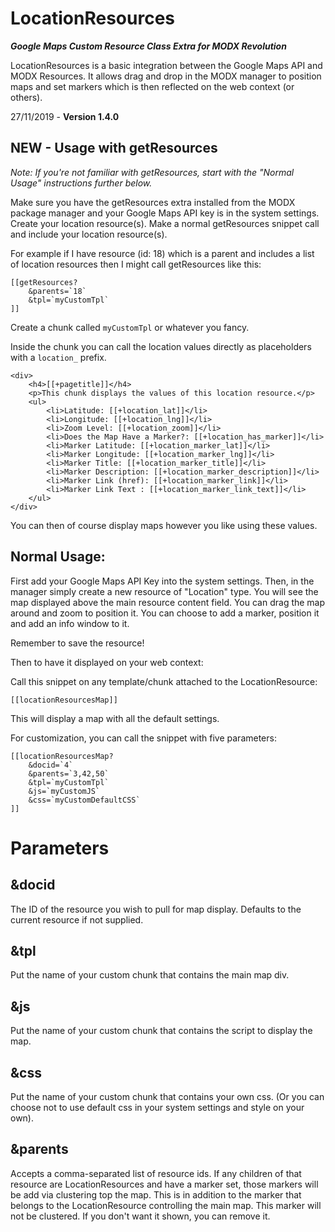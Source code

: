 LocationResources
=================
***Google Maps Custom Resource Class Extra for MODX Revolution***


LocationResources is a basic integration between the Google Maps API and MODX Resources.
It allows drag and drop in the MODX manager to position maps and set markers which is then reflected on the web context (or others).

27/11/2019 - **Version 1.4.0**

NEW - Usage with getResources
----
_Note: If you're not familiar with getResources, start with the "Normal Usage" instructions further below._

Make sure you have the getResources extra installed from the MODX package manager and your Google Maps API key is in the system settings.
Create your location resource(s).
Make a normal getResources snippet call and include your location resource(s).

For example if I have resource (id: 18) which is a parent and includes a list of location resources then I might call getResources like this:
```
[[getResources?
    &parents=`18`
    &tpl=`myCustomTpl`
]]
```
Create a chunk called `myCustomTpl` or whatever you fancy.

Inside the chunk you can call the location values directly as placeholders with a `location_` prefix.

```
<div>
    <h4>[[+pagetitle]]</h4>
    <p>This chunk displays the values of this location resource.</p>
    <ul>
        <li>Latitude: [[+location_lat]]</li>
        <li>Longitude: [[+location_lng]]</li>
        <li>Zoom Level: [[+location_zoom]]</li>
        <li>Does the Map Have a Marker?: [[+location_has_marker]]</li>
        <li>Marker Latitude: [[+location_marker_lat]]</li>
        <li>Marker Longitude: [[+location_marker_lng]]</li>
        <li>Marker Title: [[+location_marker_title]]</li>
        <li>Marker Description: [[+location_marker_description]]</li>
        <li>Marker Link (href): [[+location_marker_link]]</li>
        <li>Marker Link Text : [[+location_marker_link_text]]</li>
    </ul>
</div>
```
You can then of course display maps however you like using these values.



Normal Usage:
------
First add your Google Maps API Key into the system settings.
Then, in the manager simply create a new resource of "Location" type.
You will see the map displayed above the main resource content field.
You can drag the map around and zoom to position it. 
You can choose to add a marker, position it and add an info window to it.

Remember to save the resource!

Then to have it displayed on your web context:

Call this snippet on any template/chunk attached to the LocationResource: 

```[[locationResourcesMap]]```

This will display a map with all the default settings.

For customization, you can call the snippet with five parameters:

```
[[locationResourcesMap?
    &docid=`4`
    &parents=`3,42,50`
    &tpl=`myCustomTpl`
    &js=`myCustomJS` 
    &css=`myCustomDefaultCSS`
]]
```





Parameters
==========

&docid
-
The ID of the resource you wish to pull for map display. Defaults to the current resource if not supplied.

&tpl 
-
Put the name of your custom chunk that contains the main map div.

&js
-
Put the name of your custom chunk that contains the script to display the map.

&css
-
Put the name of your custom chunk that contains your own css. (Or you can choose not to use default css in your system settings and style on your own).

&parents
-
Accepts a comma-separated list of resource ids. If any children of that resource are LocationResources and have a marker set, those markers will be add via clustering top the map.
This is in addition to the marker that belongs to the LocationResource controlling the main map. This marker will not be clustered. If you don't want it shown, you can remove it.

